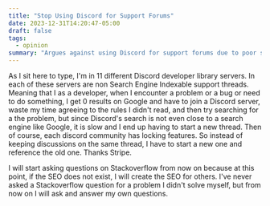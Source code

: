 ```yaml
---
title: "Stop Using Discord for Support Forums"
date: 2023-12-31T14:20:47-05:00
draft: false
tags:
  - opinion
summary: "Argues against using Discord for support forums due to poor search engine indexability, fragmented discussions, and inefficient search, advocating for platforms like Stack Overflow for better SEO."
---
```


As I sit here to type, I'm in 11 different Discord developer library servers. In each of these servers are non Search Engine Indexable support threads. Meaning that I as a developer, when I encounter a problem or a bug or need to do something, I get 0 results on Google and have to join a Discord server, waste my time agreeing to the rules I didn't read, and then try searching for a the problem, but since Discord's search is not even close to a search engine like Google, it is slow and I end up having to start a new thread. Then of course, each discord community has locking features. So instead of keeping discussions on the same thread, I have to start a new one and reference the old one. Thanks Stripe.

I will start asking questions on Stackoverflow from now on because at this point, if the SEO does not exist, I will create the SEO for others. I've never asked a Stackoverflow question for a problem I didn't solve myself, but from now on I will ask and answer my own questions.
